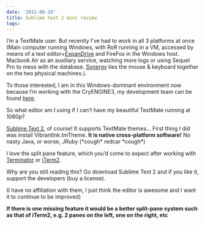 ```yaml
---
date: '2011-08-29'
title: Sublime text 2 mini review
tags: 
---
```

<p>I&#8217;m a TextMate user. But recently I&#8217;ve had to work in all 3 platforms at once (Main computer running Windows, with RoR running in a VM, accessed by means of a text editor+<a target="_blank" href="http://www.expandrive.com/">ExpanDrive</a> and FireFox in the Windows host. Macbook Air as an auxiliary service, watching more logs or using Sequel Pro to mess with the database. <a target="_blank" href="http://synergy-foss.org/">Synergy</a> ties the mouse &amp; keyboard together on the two physical machines.).</p>
<p>To those interested, I am in this Windows-dominant environment now because I&#8217;m working with the CryENGINE3, my development team can be found <a target="_blank" href="http://cry.li">here</a>.</p>
<p>So what editor am I using if I can&#8217;t have my beautiful TextMate running at 1080p?</p>
<p><a target="_blank" href="http://www.sublimetext.com/blog/articles/sublime-text-2-beta">Sublime Text 2</a>, of course! It supports TextMate themes&#8230; First thing I did was install VibrantInk.tmTheme. <strong>It is native cross-platform software!</strong> No nasty Java, or worse, JRuby (*cough* redcar *cough*)</p>
<p>I love the split pane feature, which you&#8217;d come to expect after working with <a target="_blank" href="http://www.tenshu.net/p/terminator.html">Terminator</a> or <a target="_blank" href="http://www.iterm2.com/">iTerm2</a>.</p>
<p>Why are you still reading this? Go download Sublime Text 2 and if you like it, support the developers (buy a license).</p>
<p>(I have no affiliation with them, I just think the editor is awesome and I want it to continue to be improved)</p>
<p><strong>If there is one missing feature it would be a better split-pane system such as that of iTerm2, e.g. 2 panes on the left, one on the right, etc</strong></p>
